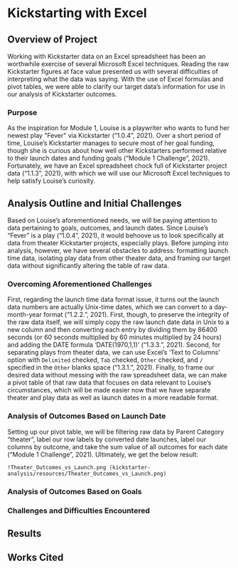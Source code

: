 # Kickstarting with Excel

## Overview of Project

Working with Kickstarter data on an Excel spreadsheet has been an worthwhile exercise of several Microsoft Excel techniques. Reading the raw Kickstarter figures at face value presented us with several difficulties of interpreting what the data was saying. With the use of Excel formulas and pivot tables, we were able to clarify our target data’s information for use in our analysis of Kickstarter outcomes. 

### Purpose

As the inspiration for Module 1, Louise is a playwriter who wants to fund her newest play "Fever" via Kickstarter (“1.0.4”, 2021). Over a short period of time, Louise’s Kickstarter manages to secure most of her goal funding, though she is curious about how well other Kickstarters performed relative to their launch dates and funding goals (“Module 1 Challenge”, 2021). Fortunately, we have an Excel spreadsheet chock full of Kickstarter project data (“1.1.3”, 2021), with which we will use our Microsoft Excel techniques to help satisfy Louise’s curiosity.

## Analysis Outline and Initial Challenges

Based on Louise’s aforementioned needs, we will be paying attention to data pertaining to goals, outcomes, and launch dates. Since Louise’s “Fever” is a play (“1.0.4”, 2021), it would behoove us to look specifically at data from theater Kickstarter projects, especially plays. Before jumping into analysis, however, we have several obstacles to address: formatting launch time data, isolating play data from other theater data, and framing our target data without significantly altering the table of raw data. 

### Overcoming Aforementioned Challenges

First, regarding the launch time data format issue, it turns out the launch data numbers are actually Unix-time dates, which we can convert to a day-month-year format (“1.2.2.”, 2021). First, though, to preserve the integrity of the raw data itself, we will simply copy the raw launch date data in Unix to a new column and then converting each entry by dividing them by 86400 seconds (or 60 seconds multiplied by 60 minutes multiplied by 24 hours) and adding the DATE formula ‘DATE(1970,1,1)’ (“1.3.3.”, 2021). Second, for separating plays from theater data, we can use Excel’s ‘Text to Columns’ option with `Delimited` checked, `Tab` checked, `Other` checked, and `/` specified in the `Other` blanks space (“1.3.1.”, 2021). Finally, to frame our desired data without messing with the raw spreadsheet data, we can make a pivot table of that raw data that focuses on data relevant to Louise’s circumstances, which will be made easier now that we have separate theater and play data as well as launch dates in a more readable format.

### Analysis of Outcomes Based on Launch Date

Setting up our pivot table, we will be filtering raw data by Parent Category “theater”, label our row labels by converted date launches, label our columns by outcome, and take the sum value of all outcomes for each date (“Module 1 Challenge”, 2021). Ultimately, we get the below result:
```
!Theater_Outcomes_vs_Launch.png (kickstarter-analysis/resources/Theater_Outcomes_vs_Launch.png)
```


### Analysis of Outcomes Based on Goals

### Challenges and Difficulties Encountered

## Results

## Works Cited
